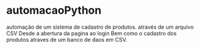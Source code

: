 # automacaoPython
automação de um sistema de cadastro de produtos. através de um arquivo CSV
Desde a abertura da pagina ao login 
Bem como o cadastro dos produtos atraves de um banco de daos em CSV.
